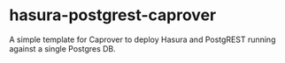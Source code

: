 # hasura-postgrest-caprover

A simple template for Caprover to deploy Hasura and PostgREST running against a single Postgres DB.